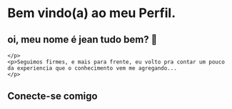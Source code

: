 <div>
<h1>Bem vindo(a) ao meu Perfil.</h1>
    <h2>oi, meu nome é jean tudo bem?  👋 </h2>
    <p> 

    </p>
    <p>Seguimos firmes, e mais para frente, eu volto pra contar um pouco da experiencia que o conhecimento vem me agregando... 
    </p>
</div>
<div>
    <h2>Conecte-se comigo</h2>
   
</div>

 
